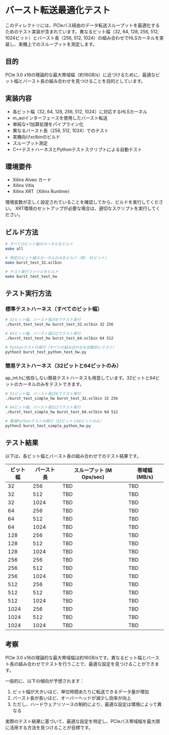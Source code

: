 # バースト転送最適化テスト

このディレクトリには、PCIeバス経由のデータ転送スループットを最適化するためのテスト実装が含まれています。異なるビット幅（32, 64, 128, 256, 512, 1024ビット）とバースト長（256, 512, 1024）の組み合わせでHLSカーネルを実装し、実機上でのスループットを測定します。

## 目的

PCIe 3.0 x16の理論的な最大帯域幅（約16GB/s）に近づけるために、最適なビット幅とバースト長の組み合わせを見つけることを目的としています。

## 実装内容

- 各ビット幅（32, 64, 128, 256, 512, 1024）に対応するHLSカーネル
- m_axiインターフェースを使用したバースト転送
- 単純な+1加算処理をパイプライン化
- 異なるバースト長（256, 512, 1024）でのテスト
- 実機向けxclbinのビルド
- スループット測定
- C++テストハーネスとPythonテストスクリプトによる自動テスト

## 環境要件

- Xilinx Alveo カード
- Xilinx Vitis
- Xilinx XRT（Xilinx Runtime）

環境変数が正しく設定されていることを確認してから、ビルドを実行してください。
XRT環境のセットアップが必要な場合は、適切なスクリプトを実行してください。

## ビルド方法

```bash
# すべてのビット幅のカーネルをビルド
make all

# 特定のビット幅のカーネルのみをビルド（例: 32ビット）
make burst_test_32.xclbin

# テスト実行ファイルをビルド
make burst_test_test_hw
```

## テスト実行方法

### 標準テストハーネス（すべてのビット幅）

```bash
# 32ビット幅、バースト長256でテスト実行
./burst_test_test_hw burst_test_32.xclbin 32 256

# 64ビット幅、バースト長512でテスト実行
./burst_test_test_hw burst_test_64.xclbin 64 512

# Pythonテストの実行（すべての組み合わせを自動的にテスト）
python3 burst_test_python_test_hw.py
```

### 簡易テストハーネス（32ビットと64ビットのみ）

ap_int.hに依存しない簡易テストハーネスも用意しています。32ビットと64ビットのカーネルのみをテストできます。

```bash
# 32ビット幅、バースト長256でテスト実行
./burst_test_simple_hw burst_test_32.xclbin 32 256

# 64ビット幅、バースト長512でテスト実行
./burst_test_simple_hw burst_test_64.xclbin 64 512

# 簡易Pythonテストの実行（32ビットと64ビットのみ）
python3 burst_test_simple_python_hw.py
```

## テスト結果

以下は、各ビット幅とバースト長の組み合わせでのテスト結果です。

| ビット幅 | バースト長 | スループット (M Ops/sec) | 帯域幅 (MB/s) |
|---------|-----------|------------------------|------------|
| 32      | 256       | TBD                    | TBD        |
| 32      | 512       | TBD                    | TBD        |
| 32      | 1024      | TBD                    | TBD        |
| 64      | 256       | TBD                    | TBD        |
| 64      | 512       | TBD                    | TBD        |
| 64      | 1024      | TBD                    | TBD        |
| 128     | 256       | TBD                    | TBD        |
| 128     | 512       | TBD                    | TBD        |
| 128     | 1024      | TBD                    | TBD        |
| 256     | 256       | TBD                    | TBD        |
| 256     | 512       | TBD                    | TBD        |
| 256     | 1024      | TBD                    | TBD        |
| 512     | 256       | TBD                    | TBD        |
| 512     | 512       | TBD                    | TBD        |
| 512     | 1024      | TBD                    | TBD        |
| 1024    | 256       | TBD                    | TBD        |
| 1024    | 512       | TBD                    | TBD        |
| 1024    | 1024      | TBD                    | TBD        |

## 考察

PCIe 3.0 x16の理論的な最大帯域幅は約16GB/sです。異なるビット幅とバースト長の組み合わせでテストを行うことで、最適な設定を見つけることができます。

一般的に、以下の傾向が予想されます：

1. ビット幅が大きいほど、単位時間あたりに転送できるデータ量が増加
2. バースト長が長いほど、オーバーヘッドが減少し効率が向上
3. ただし、ハードウェアリソースの制約により、最適な設定は環境によって異なる

実際のテスト結果に基づいて、最適な設定を特定し、PCIeバス帯域幅を最大限に活用する方法を見つけることが目標です。
